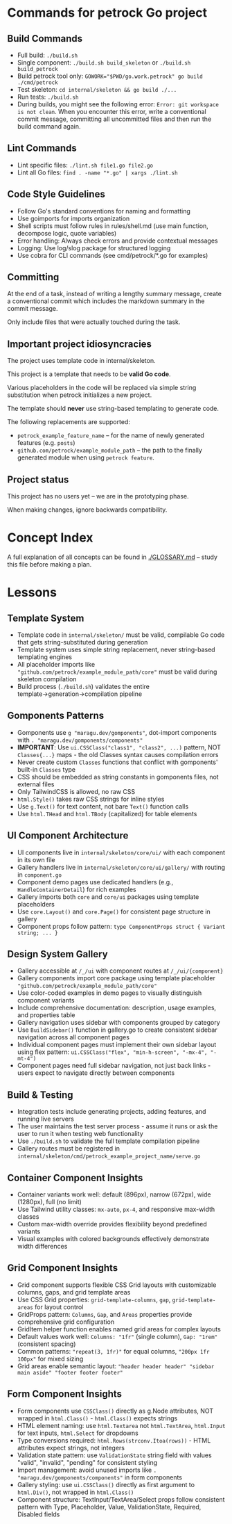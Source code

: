 # Commands for petrock Go project

## Build Commands

- Full build: `./build.sh`
- Single component: `./build.sh build_skeleton` or `./build.sh build_petrock`
- Build petrock tool only: `GOWORK="$PWD/go.work.petrock" go build ./cmd/petrock`
- Test skeleton: `cd internal/skeleton && go build ./...`
- Run tests: `./build.sh`
- During builds, you might see the following error: `Error: git workspace is not clean`. When you encounter this error, write a conventional commit message, committing all uncommitted files and then run the build command again.

## Lint Commands

- Lint specific files: `./lint.sh file1.go file2.go`
- Lint all Go files: `find . -name "*.go" | xargs ./lint.sh`

## Code Style Guidelines

- Follow Go's standard conventions for naming and formatting
- Use goimports for imports organization
- Shell scripts must follow rules in rules/shell.md (use main function, decompose logic, quote variables)
- Error handling: Always check errors and provide contextual messages
- Logging: Use log/slog package for structured logging
- Use cobra for CLI commands (see cmd/petrock/\*.go for examples)

## Committing

At the end of a task, instead of writing a lengthy summary message,
create a conventional commit which includes the markdown summary in the commit message.

Only include files that were actually touched during the task.

## Important project idiosyncracies

The project uses template code in internal/skeleton.

This project is a template that needs to be **valid Go code**.

Various placeholders in the code will be replaced via simple string substitution when petrock initializes a new project.

The template should **never** use string-based templating to generate code.

The following replacements are supported:

- `petrock_example_feature_name` – for the name of newly generated features (e.g. `posts`)
- `github.com/petrock/example_module_path` – the path to the finally generated module when using `petrock feature`.

## Project status

This project has no users yet – we are in the prototyping phase.

When making changes, ignore backwards compatibility.

# Concept Index

A full explanation of all concepts can be found in [./GLOSSARY.md](./GLOSSARY.md) – study this file before making a plan.

# Lessons

## Template System

- Template code in `internal/skeleton/` must be valid, compilable Go code that gets string-substituted during generation
- Template system uses simple string replacement, never string-based templating engines
- All placeholder imports like `"github.com/petrock/example_module_path/core"` must be valid during skeleton compilation
- Build process (`./build.sh`) validates the entire template→generation→compilation pipeline

## Gomponents Patterns

- Gomponents use `g "maragu.dev/gomponents"`, dot-import components with `. "maragu.dev/gomponents/components"`
- **IMPORTANT**: Use `ui.CSSClass("class1", "class2", ...)` pattern, NOT `Classes{...}` maps - the old Classes syntax causes compilation errors
- Never create custom `Classes` functions that conflict with gomponents' built-in `Classes` type
- CSS should be embedded as string constants in gomponents files, not external files
- Only TailwindCSS is allowed, no raw CSS
- `html.Style()` takes raw CSS strings for inline styles
- Use `g.Text()` for text content, not bare `Text()` function calls
- Use `html.THead` and `html.TBody` (capitalized) for table elements

## UI Component Architecture

- UI components live in `internal/skeleton/core/ui/` with each component in its own file
- Gallery handlers live in `internal/skeleton/core/ui/gallery/` with routing in `component.go`
- Component demo pages use dedicated handlers (e.g., `HandleContainerDetail`) for rich examples
- Gallery imports both `core` and `core/ui` packages using template placeholders
- Use `core.Layout()` and `core.Page()` for consistent page structure in gallery
- Component props follow pattern: `type ComponentProps struct { Variant string; ... }`

## Design System Gallery

- Gallery accessible at `/_/ui` with component routes at `/_/ui/{component}`
- Gallery components import core package using template placeholder `"github.com/petrock/example_module_path/core"`
- Use color-coded examples in demo pages to visually distinguish component variants
- Include comprehensive documentation: description, usage examples, and properties table
- Gallery navigation uses sidebar with components grouped by category
- Use `BuildSidebar()` function in gallery.go to create consistent sidebar navigation across all component pages
- Individual component pages must implement their own sidebar layout using flex pattern: `ui.CSSClass("flex", "min-h-screen", "-mx-4", "-mt-4")`
- Component pages need full sidebar navigation, not just back links - users expect to navigate directly between components

## Build & Testing

- Integration tests include generating projects, adding features, and running live servers
- The user maintains the test server process - assume it runs or ask the user to run it when testing web functionality
- Use `./build.sh` to validate the full template compilation pipeline
- Gallery routes must be registered in `internal/skeleton/cmd/petrock_example_project_name/serve.go`

## Container Component Insights

- Container variants work well: default (896px), narrow (672px), wide (1280px), full (no limit)
- Use Tailwind utility classes: `mx-auto`, `px-4`, and responsive max-width classes
- Custom max-width override provides flexibility beyond predefined variants
- Visual examples with colored backgrounds effectively demonstrate width differences

## Grid Component Insights

- Grid component supports flexible CSS Grid layouts with customizable columns, gaps, and grid template areas
- Use CSS Grid properties: `grid-template-columns`, `gap`, `grid-template-areas` for layout control
- GridProps pattern: `Columns`, `Gap`, and `Areas` properties provide comprehensive grid configuration
- GridItem helper function enables named grid areas for complex layouts
- Default values work well: `Columns: "1fr"` (single column), `Gap: "1rem"` (consistent spacing)
- Common patterns: `"repeat(3, 1fr)"` for equal columns, `"200px 1fr 100px"` for mixed sizing
- Grid areas enable semantic layout: `"header header header" "sidebar main aside" "footer footer footer"`

## Form Component Insights

- Form components use `CSSClass()` directly as g.Node attributes, NOT wrapped in `html.Class()` - `html.Class()` expects strings
- HTML element naming: use `html.Textarea` not `html.TextArea`, `html.Input` for text inputs, `html.Select` for dropdowns
- Type conversions required: `html.Rows(strconv.Itoa(rows))` - HTML attributes expect strings, not integers
- Validation state pattern: use `ValidationState` string field with values "valid", "invalid", "pending" for consistent styling
- Import management: avoid unused imports like `. "maragu.dev/gomponents/components"` in form components
- Gallery styling: use `ui.CSSClass()` directly as first argument to `html.Div()`, not wrapped in `html.Class()`
- Component structure: TextInput/TextArea/Select props follow consistent pattern with Type, Placeholder, Value, ValidationState, Required, Disabled fields
